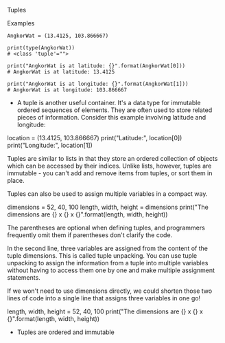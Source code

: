 Tuples

Examples

    AngkorWat = (13.4125, 103.866667)

    print(type(AngkorWat))
    # <class 'tuple'="">

    print("AngkorWat is at latitude: {}".format(AngkorWat[0]))
    # AngkorWat is at latitude: 13.4125

    print("AngkorWat is at longitude: {}".format(AngkorWat[1]))
    # AngkorWat is at longitude: 103.866667

- A tuple is another useful container. It's a data type for immutable ordered sequences of elements. They are often used to store related pieces of information. Consider this example involving latitude and longitude:

location = (13.4125, 103.866667)
print("Latitude:", location[0])
print("Longitude:", location[1])

Tuples are similar to lists in that they store an ordered collection of objects which can be accessed by their indices. Unlike lists, however, tuples are immutable - you can't add and remove items from tuples, or sort them in place.

Tuples can also be used to assign multiple variables in a compact way.

dimensions = 52, 40, 100
length, width, height = dimensions
print("The dimensions are {} x {} x {}".format(length, width, height))

The parentheses are optional when defining tuples, and programmers frequently omit them if parentheses don't clarify the code.

In the second line, three variables are assigned from the content of the tuple dimensions. This is called tuple unpacking. You can use tuple unpacking to assign the information from a tuple into multiple variables without having to access them one by one and make multiple assignment statements.

If we won't need to use dimensions directly, we could shorten those two lines of code into a single line that assigns three variables in one go!

length, width, height = 52, 40, 100
print("The dimensions are {} x {} x {}".format(length, width, height))

 - Tuples are ordered and immutable